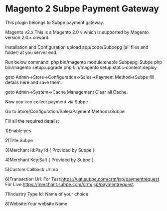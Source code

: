 Magento 2 Subpe Payment Gateway
======================

This plugin belongs to Subpe payment gateway.

Magento v2.x This is a Magento 2.0 v which is supported by Magento version 2.0.x onward.

Installation and Configuration upload app/code/Subpepg (all files and folder) at you server end.

Run below command: php bin/magento module:enable Subpepg_Subpe php bin/magento setup:upgrade php bin/magento setup:static-content:deploy

goto Admin->Store->Configuration->Sales->Payment Method->Subpe fill details here and save them.

goto Admin->System->Cache Management Clear all Cache.

Now you can collect payment via Subpe .

Go to Store/Configuration/Sales/Payment Methods/Subpe

Fill all the required details:

1)Enable:yes

2)Title:Subpe

3)Merchant Id:Pay Id { Provided by Subpe }

4)Merchant Key:Salt { Provided by Subpe }

5)Custom Callback Url:no

6)Transaction Url: For Test:https://uat.subpe.com/crm/jsp/paymentrequest 
For Live:https://merchant.subpe.com/crm/jsp/paymentrequest

7)Industry Type Id: Name of your choice

8)Website:Your website Name
